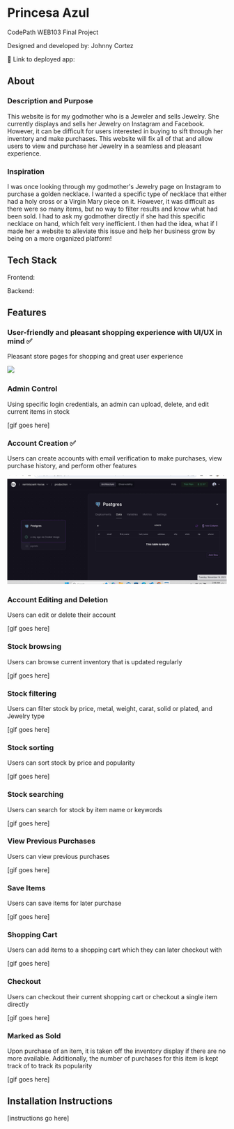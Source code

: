 # Princesa Azul

CodePath WEB103 Final Project

Designed and developed by: Johnny Cortez

🔗 Link to deployed app:

## About

### Description and Purpose

This website is for my godmother who is a Jeweler and sells Jewelry. She currently displays and sells her Jewelry on Instagram and Facebook. However, it can be difficult for users interested in buying to sift through her inventory and make purchases. This website will fix all of that and allow users to view and purchase her Jewelry in a seamless and pleasant experience.

### Inspiration

I was once looking through my godmother's Jewelry page on Instagram to purchase a golden necklace. I wanted a specific type of necklace that either had a holy cross or a Virgin Mary piece on it. However, it was difficult as there were so many items, but no way to filter results and know what had been sold. I had to ask my godmother directly if she had this specific necklace on hand, which felt very inefficient. I then had the idea, what if I made her a website to alleviate this issue and help her business grow by being on a more organized platform!

## Tech Stack

Frontend: 

Backend:

## Features

### User-friendly and pleasant shopping experience with UI/UX in mind ✅

Pleasant store pages for shopping and great user experience

<img src='jewelryStore2.gif' />

### Admin Control

Using specific login credentials, an admin can upload, delete, and edit current items in stock

[gif goes here]

### Account Creation ✅

Users can create accounts with email verification to make purchases, view purchase history, and perform other features

<img src='jewelryStore1.gif' />

### Account Editing and Deletion

Users can edit or delete their account

[gif goes here]

### Stock browsing

Users can browse current inventory that is updated regularly

[gif goes here]

### Stock filtering

Users can filter stock by price, metal, weight, carat, solid or plated, and Jewelry type

[gif goes here]

### Stock sorting

Users can sort stock by price and popularity

[gif goes here]

### Stock searching

Users can search for stock by item name or keywords

[gif goes here]

### View Previous Purchases

Users can view previous purchases

[gif goes here]

### Save Items

Users can save items for later purchase

[gif goes here]

### Shopping Cart

Users can add items to a shopping cart which they can later checkout with

[gif goes here]

### Checkout

Users can checkout their current shopping cart or checkout a single item directly

[gif goes here]

### Marked as Sold

Upon purchase of an item, it is taken off the inventory display if there are no more available. Additionally, the number of purchases for this item is kept track of to track its popularity

[gif goes here]

## Installation Instructions

[instructions go here]
